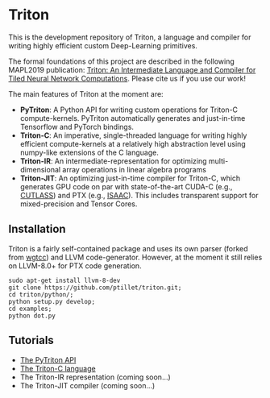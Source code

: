 # Triton

This is the development repository of Triton, a language and compiler for writing highly efficient custom Deep-Learning primitives. 

The formal foundations of this project are described in the following MAPL2019 publication: [Triton: An Intermediate Language and Compiler for Tiled Neural Network Computations](http://www.eecs.harvard.edu/~htk/publication/2019-mapl-tillet-kung-cox.pdf). Please cite us if you use our work!


The main features of Triton at the moment are:
-  **PyTriton**: A Python API for writing custom operations for Triton-C compute-kernels. PyTriton automatically generates and just-in-time Tensorflow and PyTorch bindings.
- **Triton-C**: An imperative, single-threaded language for writing highly efficient compute-kernels at a relatively high abstraction level using numpy-like extensions of the C language.
- **Triton-IR**: An intermediate-representation for optimizing multi-dimensional array operations in linear algebra programs
- **Triton-JIT**: An optimizing just-in-time compiler for Triton-C, which generates GPU code on par with state-of-the-art CUDA-C  (e.g.,  [CUTLASS](https://github.com/NVIDIA/cutlass)) and PTX (e.g., [ISAAC](https://github.com/ptillet/isaac)). This includes transparent support for mixed-precision and Tensor Cores.




## Installation

Triton is a fairly self-contained package and uses its own parser (forked from [wgtcc](https://github.com/wgtdkp/wgtcc)) and LLVM code-generator. However, at the moment it still relies on LLVM-8.0+ for PTX code generation.

```
sudo apt-get install llvm-8-dev
git clone https://github.com/ptillet/triton.git;
cd triton/python/;
python setup.py develop;
cd examples;
python dot.py
```

## Tutorials

- [The PyTriton API](https://github.com/ptillet/triton/blob/master/docs/pytriton.md)
- [The Triton-C language](https://github.com/ptillet/triton/blob/master/docs/triton-c.md)
- The Triton-IR representation (coming soon...)
- The Triton-JIT compiler (coming soon...)

